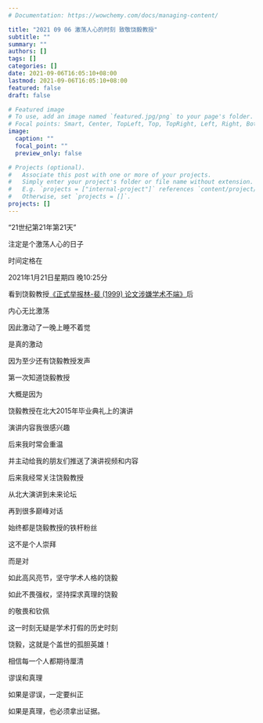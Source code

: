 ```yaml
---
# Documentation: https://wowchemy.com/docs/managing-content/

title: "2021 09 06 激荡人心的时刻 致敬饶毅教授"
subtitle: ""
summary: ""
authors: []
tags: []
categories: []
date: 2021-09-06T16:05:10+08:00
lastmod: 2021-09-06T16:05:10+08:00
featured: false
draft: false

# Featured image
# To use, add an image named `featured.jpg/png` to your page's folder.
# Focal points: Smart, Center, TopLeft, Top, TopRight, Left, Right, BottomLeft, Bottom, BottomRight.
image:
  caption: ""
  focal_point: ""
  preview_only: false

# Projects (optional).
#   Associate this post with one or more of your projects.
#   Simply enter your project's folder or file name without extension.
#   E.g. `projects = ["internal-project"]` references `content/project/deep-learning/index.md`.
#   Otherwise, set `projects = []`.
projects: []
---
```

“21世纪第21年第21天”

注定是个激荡人心的日子



时间定格在

2021年1月21日星期四 晚10:25分

看到饶毅教授[《正式举报林-裴 (1999) 论文涉嫌学术不端》](https://mp.weixin.qq.com/s?__biz=MzA4MDE0NzI0Mg==&mid=2477606457&idx=1&sn=00156ac93e86fd3d4ab6edeb705e501b&scene=21#wechat_redirect)后

内心无比激荡

因此激动了一晚上睡不着觉

是真的激动

因为至少还有饶毅教授发声



第一次知道饶毅教授

大概是因为

饶毅教授在北大2015年毕业典礼上的演讲

演讲内容我很感兴趣

后来我时常会重温

并主动给我的朋友们推送了演讲视频和内容



后来我经常关注饶毅教授

从北大演讲到未来论坛

再到很多巅峰对话

始终都是饶毅教授的铁杆粉丝

这不是个人崇拜



而是对

如此高风亮节，坚守学术人格的饶毅

如此不畏强权，坚持探求真理的饶毅

的敬畏和钦佩



这一时刻无疑是学术打假的历史时刻

饶毅，这就是个盖世的孤胆英雄！



相信每一个人都期待厘清

谬误和真理



如果是谬误，一定要纠正

如果是真理，也必须拿出证据。

